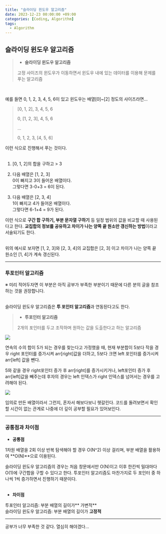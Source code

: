 ```yaml
---
title: "슬라이딩 윈도우 알고리즘"
date: 2023-12-23 00:00:00 +09:00
categories: [Coding, Algorithm]
tags:
  - Algorithm
---
```

## 슬라이딩 윈도우 알고리즘
> - **슬라이딩 윈도우 알고리즘**
>   
> 고정 사이즈의 윈도우가 이동하면서 윈도우 내에 있는 데이터를 이용해 문제를 푸는 알고리즘
<br/>

예를 들면 0, 1, 2, 3, 4, 5, 6이 있고 윈도우는 배열[0]~[2] 정도의 사이즈라면... <br/>

> [0, 1, 2], 3, 4, 5, 6 
>
> 0, [1, 2, 3], 4, 5, 6
> 
> ...
>  
> 0, 1, 2, 3, [4, 5, 6] 

이런 식으로 진행해서 푸는 것이다.<br/><br/>

1. [0, 1, 2]의 합을 구하고 > 3

2. 다음 배열은 [1, 2, 3]<br/>
   0이 빠지고 3이 들어온 배열이다.<br/>
   그렇다면 3-0+3 = 6이 된다.

3. 다음 배열은 [2, 3, 4]<br/>
   1이 빠지고 4가 들어온 배열이다.<br/>
   그렇다면 6-1+4 = 9가 된다.

이런 식으로 **구간 합 구하기, 부분 문자열 구하기** 등 일정 범위의 값을 비교할 때 사용된다고 한다. **교집합의 정보를 공유하고 차이가 나는 양쪽 끝 원소만 갱신하는 방법**이라고 서술되기도 한다. 

<br/>
위의 예시로 보자면 [1, 2, 3]와 [2, 3, 4]의 교집합은 [2, 3] 이고 차이가 나는 양쪽 끝 원소인 [1, 4]가 계속 갱신된다. 

***

### 투포인터 알고리즘
※ 미리 적어두자면 이 부분은 아직 공부가 부족한 부분이기 때문에 다른 분의 글을 참조하는 것을 권장합니다.<br/><br/>

슬라이딩 윈도우 알고리즘은 **투 포인터 알고리즘**과 연동된다고도 한다. 

> - **투포인터 알고리즘**
> 
> 2개의 포인터를 두고 조작하며 원하는 값을 도출한다고 하는 알고리즘

![](https://velog.velcdn.com/images/doyeong0526/post/4f2313c6-4113-4509-9b13-829a2604319e/image.png)


연속의 수의 합이 5가 되는 경우를 찾는다고 가정했을 때, 현재 부분합이 5보다 작을 경우 right 포인터를 증가시켜 arr[right]값을 더하고, 5보다 크면 left 포인터를 증가시켜 arr[left] 값을 뺀다.<br/>

5와 같을 경우 right포인터 증가 후 arr[right]를 증가시키거나, left포인터 증가 후 arr[left]값을 빼주는데 후자의 경우는 left 인덱스가 right 인덱스를 넘어서는 경우를 고려해야 된다.<br/>

![](https://velog.velcdn.com/images/doyeong0526/post/d0a7adfb-72d8-4f36-aa7c-9eac69448c26/image.png)

임의로 만든 배열이라서 그런지, 혼자서 해보다보니 헷갈린다. 코드를 돌려보면서 확인할 시간이 없는 관계로 나중에 더 깊이 공부할 필요가 있어보인다.

***

### 공통점과 차이점

- **공통점**
  
1차원 배열을 2회 이상 반복 탐색해야 할 경우 O(N^2) 이상 걸리며, 부분 배열을 활용하여 **O(N)**으로 이용된다.<br/>
 
슬라이딩 윈도우 알고리즘의 경우는 처음 창문에서만 O(N)이고 이후 한칸씩 밀대마다 O(1)에 구간합을 구할 수 있다고 한다. 투포인터 알고리즘도 마찬가지로 두 포인터 중 하나씩 1씩 증가하면서 진행하기 때문이다.
<br/><br/>

- **차이점**

투포인터 알고리즘: 부분 배열의 길이가** 가변적**<br/>
슬라이딩 윈도우 알고리즘: 부분 배열의 길이가 **고정적**

***
공부가 너무 부족한 것 같다. 열심히 해야겠다...
